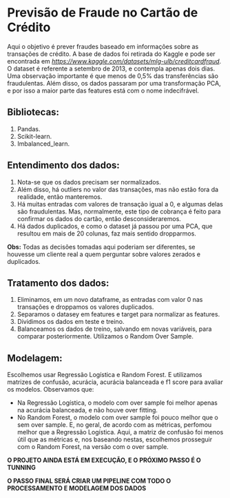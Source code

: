 # Previsão de Fraude no Cartão de Crédito

Aqui o objetivo é prever fraudes baseado em informações sobre as transações de crédito. A base de dados foi retirada do Kaggle e pode ser encontrada em *https://www.kaggle.com/datasets/mlg-ulb/creditcardfraud*. O dataset é referente a setembro de 2013, e contempla apenas dois dias.
Uma observação importante é que menos de 0,5% das transferências são fraudulentas.
Além disso, os dados passaram por uma transformação PCA, e por isso a maior parte das features está com o nome indecifrável.

## Bibliotecas:
1. Pandas.
2. Scikit-learn.
3. Imbalanced_learn.

## Entendimento dos dados:
1. Nota-se que os dados precisam ser normalizados.
2. Além disso, há outliers no valor das transações, mas não estão fora da realidade, então manteremos.
3. Há muitas entradas com valores de transação igual a 0, e algumas delas são fraudulentas. Mas, normalmente, este tipo de cobrança é feito para confirmar os dados do cartão, então desconsideraremos.
4. Há dados duplicados, e como o dataset já passou por uma PCA, que resultou em mais de 20 colunas, faz mais sentido dropparmos.

**Obs:** Todas as decisões tomadas aqui poderiam ser diferentes, se houvesse um cliente real a quem perguntar sobre valores zerados e duplicados.

## Tratamento dos dados:
1. Eliminamos, em um novo dataframe, as entradas com valor 0 nas transações e droppamos os valores duplicados.
2. Separamos o datasey em features e target para normalizar as features.
3. Dividimos os dados em teste e treino.
4. Balanceamos os dados de treino, salvando em novas variáveis, para comparar posteriormente. Utilizamos o Random Over Sample.


## Modelagem:
Escolhemos usar Regressão Logística e Random Forest. E utilizamos matrizes de confusão, acurácia, acurácia balanceada e f1 score para avaliar os modelos. Observamos que:
* Na Regressão Logística, o modelo com over sample foi melhor apenas na acurácia balanceada, e não houve over fitting.
* No Random Forest, o modelo com over sample foi pouco melhor que o sem over sample. E, no geral, de acordo com as métricas, perfomou melhor que a Regressão Logística.
Aqui, a matriz de confusão foi menos útil que as métricas e, nos baseando nestas, escolhemos prosseguir com o Random Forest, na versão com o over sample.

<!---
--->


**O PROJETO AINDA ESTÁ EM EXECUÇÃO, E O PRÓXIMO PASSO É O TUNNING**

**O PASSO FINAL SERÁ CRIAR UM PIPELINE COM TODO O PROCESSAMENTO E MODELAGEM DOS DADOS**
